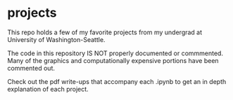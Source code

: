 # projects
This repo holds a few of my favorite projects from my undergrad at University of Washington-Seattle.

The code in this repository IS NOT properly documented or commmented. Many of the graphics and computationally expensive portions have been commented out.

Check out the pdf write-ups that accompany each .ipynb to get an in depth explanation of each project.
